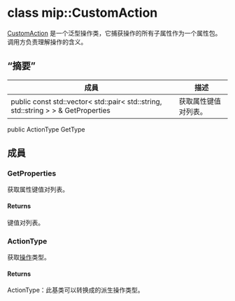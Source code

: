 # <a name="class-mipcustomaction"></a>class mip::CustomAction 
[CustomAction](#classmip_1_1_custom_action) 是一个泛型操作类，它捕获操作的所有子属性作为一个属性包。 调用方负责理解操作的含义。
## <a name="summary"></a>“摘要”
 成員                        | 描述                                
--------------------------------|---------------------------------------------
public const std::vector< std::pair< std::string, std::string > > & GetProperties | 获取属性键值对列表。
public ActionType GetType
## <a name="members"></a>成員
### <a name="getproperties"></a>GetProperties
获取属性键值对列表。
#### <a name="returns"></a>Returns
键值对列表。
### <a name="actiontype"></a>ActionType
获取[操作](#classmip_1_1_action)类型。
#### <a name="returns"></a>Returns
ActionType：此基类可以转换成的派生操作类型。
